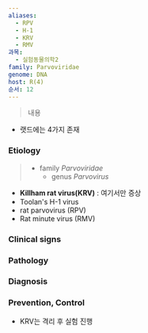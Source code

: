 ```yaml
---
aliases:
  - RPV
  - H-1
  - KRV
  - RMV
과목:
  - 실험동물의학2
family: Parvoviridae
genome: DNA
host: R(4)
순서: 12
---
```

> 내용

- 랫드에는 4가지 존재
### Etiology
> - family *Parvoviridae*
> 	- genus *Parvovirus*

- **Killham rat virus(KRV)** : 여기서만 증상
- Toolan's H-1 virus
- rat parvovirus (RPV)
- Rat minute virus (RMV)

### Clinical signs

### Pathology

### Diagnosis

### Prevention, Control
- KRV는 격리 후 실험 진행